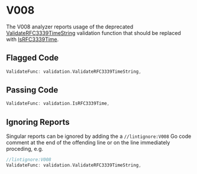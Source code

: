 # V008

The V008 analyzer reports usage of the deprecated [ValidateRFC3339TimeString](https://godoc.org/github.com/hashicorp/terraform-plugin-sdk/helper/validation#ValidateRFC3339TimeString) validation function that should be replaced with [IsRFC3339Time](https://godoc.org/github.com/hashicorp/terraform-plugin-sdk/helper/validation#IsRFC3339Time).

## Flagged Code

```go
ValidateFunc: validation.ValidateRFC3339TimeString,
```

## Passing Code

```go
ValidateFunc: validation.IsRFC3339Time,
```

## Ignoring Reports

Singular reports can be ignored by adding the a `//lintignore:V008` Go code comment at the end of the offending line or on the line immediately proceding, e.g.

```go
//lintignore:V008
ValidateFunc: validation.ValidateRFC3339TimeString,
```
